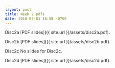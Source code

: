 ```yaml
---
layout: post
title: Week 2 pdfs
date: 2018-07-01 18:58 -0700
---
```



Disc2a [PDF slides]({{ site.url }}/assets/disc2a.pdf).

Disc2b [PDF slides]({{ site.url }}/assets/disc2b.pdf).

Disc2c No slides for Disc2c.

Disc2d [PDF slides]({{ site.url }}/assets/disc2d.pdf).
